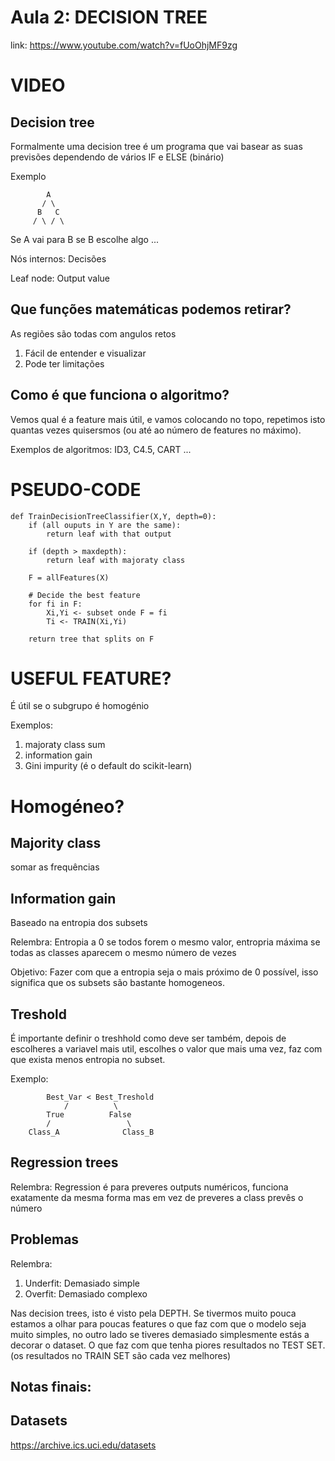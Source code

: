 # Aula 2: DECISION TREE

link: https://www.youtube.com/watch?v=fUoOhjMF9zg

# VIDEO

## Decision tree

Formalmente uma decision tree é um programa que vai basear as suas
previsões dependendo de vários IF e ELSE (binário)

Exemplo

```
        A
       / \
      B   C
     / \ / \
```

Se A vai para B se B escolhe algo ...

Nós internos: Decisões  

Leaf node: Output value

## Que funções matemáticas podemos retirar? 

As regiões são todas com angulos retos

1. Fácil de entender e visualizar
2. Pode ter limitações

## Como é que funciona o algoritmo? 


Vemos qual é a feature mais útil, e vamos colocando
no topo, repetimos isto quantas vezes quisersmos (ou até ao número 
de features no máximo).

Exemplos de algoritmos: ID3, C4.5, CART ...

# PSEUDO-CODE
```
def TrainDecisionTreeClassifier(X,Y, depth=0):
    if (all ouputs in Y are the same):
        return leaf with that output
    
    if (depth > maxdepth):
        return leaf with majoraty class
    
    F = allFeatures(X)

    # Decide the best feature
    for fi in F:
        Xi,Yi <- subset onde F = fi
        Ti <- TRAIN(Xi,Yi)
    
    return tree that splits on F
```

# USEFUL FEATURE? 

É útil se o subgrupo é homogénio

Exemplos:
1. majoraty class sum
2. information gain
3. Gini impurity (é o default do scikit-learn)

# Homogéneo?

## Majority class 

somar as frequências

## Information gain 

Baseado na entropia dos subsets

Relembra: Entropia a 0 se todos forem o mesmo valor, entropria máxima se todas as classes aparecem o mesmo número de vezes

Objetivo: Fazer com que a entropia seja o mais próximo de 0 possível, isso significa que os subsets são bastante homogeneos.

## Treshold

É importante definir o treshhold como deve ser também, 
depois de escolheres a variavel mais util, escolhes o valor que mais uma
vez, faz com que exista menos entropia no subset.

Exemplo:

```
        Best_Var < Best_Treshold
            /          \
        True          False
        /                 \
    Class_A              Class_B

```


## Regression trees

Relembra: Regression é para preveres outputs numéricos, funciona exatamente da mesma forma mas em vez de preveres a class prevês o número

## Problemas

Relembra:

1. Underfit: Demasiado simple
2. Overfit: Demasiado complexo

Nas decision trees, isto é visto pela DEPTH. Se tivermos muito pouca estamos a olhar para poucas features o que faz com que o modelo seja muito simples, no outro lado se tiveres demasiado simplesmente estás a decorar o dataset. O que faz com que tenha piores resultados no TEST SET. (os resultados no TRAIN SET são cada vez melhores)

## Notas finais:

## Datasets
https://archive.ics.uci.edu/datasets









        

